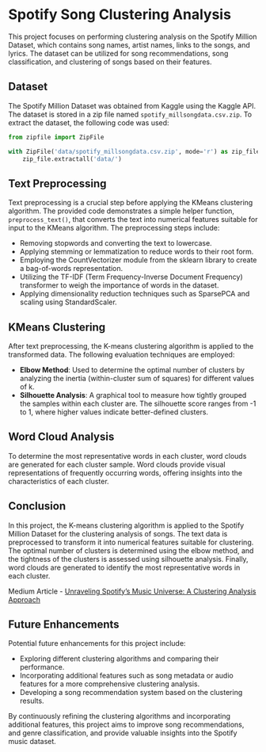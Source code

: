 # Spotify Song Clustering Analysis

This project focuses on performing clustering analysis on the Spotify Million Dataset, which contains song names, artist names, links to the songs, and lyrics. The dataset can be utilized for song recommendations, song classification, and clustering of songs based on their features.

## Dataset

The Spotify Million Dataset was obtained from Kaggle using the Kaggle API. The dataset is stored in a zip file named `spotify_millsongdata.csv.zip`. To extract the dataset, the following code was used:

```python
from zipfile import ZipFile

with ZipFile('data/spotify_millsongdata.csv.zip', mode='r') as zip_file:
    zip_file.extractall('data/')
```

## Text Preprocessing

Text preprocessing is a crucial step before applying the KMeans clustering algorithm. The provided code demonstrates a simple helper function, `preprocess_text()`, that converts the text into numerical features suitable for input to the KMeans algorithm. The preprocessing steps include:

- Removing stopwords and converting the text to lowercase.
- Applying stemming or lemmatization to reduce words to their root form.
- Employing the CountVectorizer module from the sklearn library to create a bag-of-words representation.
- Utilizing the TF-IDF (Term Frequency-Inverse Document Frequency) transformer to weigh the importance of words in the dataset.
- Applying dimensionality reduction techniques such as SparsePCA and scaling using StandardScaler.

## KMeans Clustering

After text preprocessing, the K-means clustering algorithm is applied to the transformed data. The following evaluation techniques are employed:

- **Elbow Method**: Used to determine the optimal number of clusters by analyzing the inertia (within-cluster sum of squares) for different values of k.
- **Silhouette Analysis**: A graphical tool to measure how tightly grouped the samples within each cluster are. The silhouette score ranges from -1 to 1, where higher values indicate better-defined clusters.

## Word Cloud Analysis

To determine the most representative words in each cluster, word clouds are generated for each cluster sample. Word clouds provide visual representations of frequently occurring words, offering insights into the characteristics of each cluster.

## Conclusion

In this project, the K-means clustering algorithm is applied to the Spotify Million Dataset for the clustering analysis of songs. The text data is preprocessed to transform it into numerical features suitable for clustering. The optimal number of clusters is determined using the elbow method, and the tightness of the clusters is assessed using silhouette analysis. Finally, word clouds are generated to identify the most representative words in each cluster.

Medium Article - [Unraveling Spotify’s Music Universe: A Clustering Analysis Approach](https://medium.com/@betikuoluwatobi7/unraveling-spotifys-music-universe-a-clustering-analysis-approach-4e2faa17a8c1)

## Future Enhancements

Potential future enhancements for this project include:

- Exploring different clustering algorithms and comparing their performance.
- Incorporating additional features such as song metadata or audio features for a more comprehensive clustering analysis.
- Developing a song recommendation system based on the clustering results.

By continuously refining the clustering algorithms and incorporating additional features, this project aims to improve song recommendations, and genre classification, and provide valuable insights into the Spotify music dataset.
